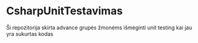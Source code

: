 # CsharpUnitTestavimas
Ši repozitorija skirta advance grupės žmonėms išmėginti unit testing kai jau yra sukurtas kodas
